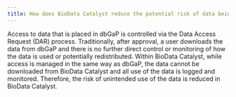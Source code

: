 ```yaml
---
title: How does BioData Catalyst reduce the potential risk of data being used for unintended purposes compared to dbGaP?
---
```


Access to data that is placed in dbGaP is controlled via the Data Access Request (DAR) process. Traditionally, after approval, a user downloads the data from dbGaP and there is no further direct control or monitoring of how the data is used or potentially redistributed. Within BioData Catalyst, while access is managed in the same way as dbGaP, the data cannot be downloaded from BioData Catalyst and all use of the data is logged and monitored. Therefore, the risk of unintended use of the data is reduced in BioData Catalyst.